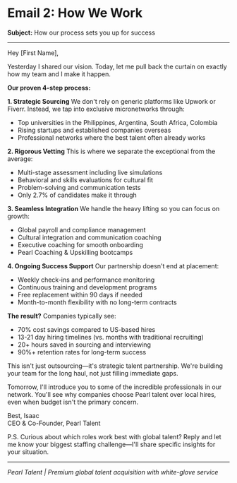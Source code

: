 # Email 2: How We Work

**Subject:** How our process sets you up for success

---

Hey [First Name],

Yesterday I shared our vision. Today, let me pull back the curtain on exactly how my team and I make it happen.

**Our proven 4-step process:**

**1. Strategic Sourcing**
We don't rely on generic platforms like Upwork or Fiverr. Instead, we tap into exclusive micronetworks through:
- Top universities in the Philippines, Argentina, South Africa, Colombia
- Rising startups and established companies overseas
- Professional networks where the best talent often already works

**2. Rigorous Vetting**
This is where we separate the exceptional from the average:
- Multi-stage assessment including live simulations
- Behavioral and skills evaluations for cultural fit
- Problem-solving and communication tests
- Only 2.7% of candidates make it through

**3. Seamless Integration**
We handle the heavy lifting so you can focus on growth:
- Global payroll and compliance management
- Cultural integration and communication coaching
- Executive coaching for smooth onboarding
- Pearl Coaching & Upskilling bootcamps

**4. Ongoing Success Support**
Our partnership doesn't end at placement:
- Weekly check-ins and performance monitoring
- Continuous training and development programs
- Free replacement within 90 days if needed
- Month-to-month flexibility with no long-term contracts

**The result?** Companies typically see:
- 70% cost savings compared to US-based hires
- 13-21 day hiring timelines (vs. months with traditional recruiting)
- 20+ hours saved in sourcing and interviewing
- 90%+ retention rates for long-term success

This isn't just outsourcing—it's strategic talent partnership. We're building your team for the long haul, not just filling immediate gaps.

Tomorrow, I'll introduce you to some of the incredible professionals in our network. You'll see why companies choose Pearl talent over local hires, even when budget isn't the primary concern.

Best,
Isaac  
CEO & Co-Founder, Pearl Talent

P.S. Curious about which roles work best with global talent? Reply and let me know your biggest staffing challenge—I'll share specific insights for your situation.

---

*Pearl Talent | Premium global talent acquisition with white-glove service* 